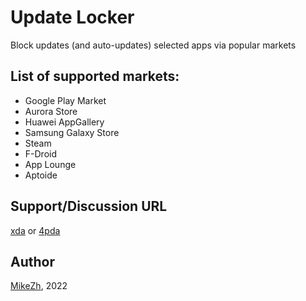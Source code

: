 # Update Locker

Block updates (and auto-updates) selected apps via popular markets

## List of supported markets:
- Google Play Market
- Aurora Store
- Huawei AppGallery
- Samsung Galaxy Store
- Steam
- F-Droid
- App Lounge
- Aptoide

## Support/Discussion URL
[xda](https://forum.xda-developers.com/t/mod-xposed-4-1-updatelocker-stop-update-your-apps.4433253/) or [4pda](https://4pda.to/forum/index.php?s=&showtopic=603033&view=findpost&p=114402375)

## Author
[MikeZh](https://4pda.to/forum/index.php?showuser=683427), 2022